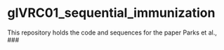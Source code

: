 # glVRC01_sequential_immunization
This repository holds the code and sequences for the paper Parks et al., ###



